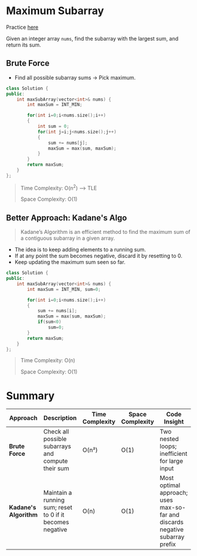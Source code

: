 # Maximum Subarray

Practice [here](https://leetcode.com/problems/maximum-subarray/description/)

Given an integer array `nums`, find the subarray with the largest sum, and return its sum.


## Brute Force
- Find all possible subarray sums -> Pick maximum.
  
```cpp
class Solution {
public:
    int maxSubArray(vector<int>& nums) {
        int maxSum = INT_MIN;

        for(int i=0;i<nums.size();i++)
        {
            int sum = 0;
            for(int j=i;j<nums.size();j++)
            {
                sum += nums[j];
                maxSum = max(sum, maxSum);
            }
        }
        return maxSum;
    }
};
```

> Time Complexity: O(n<sup>2</sup>) --> TLE
>
> Space Complexity: O(1)

## Better Approach: Kadane's Algo

> Kadane’s Algorithm is an efficient method to find the maximum sum of a contiguous subarray in a given array.

- The idea is to keep adding elements to a running sum.
- If at any point the sum becomes negative, discard it by resetting to 0.
- Keep updating the maximum sum seen so far.

```cpp
class Solution {
public:
    int maxSubArray(vector<int>& nums) {
        int maxSum = INT_MIN, sum=0;

        for(int i=0;i<nums.size();i++)
        {
            sum += nums[i];
            maxSum = max(sum, maxSum);
            if(sum<0)
                sum=0;
        }
        return maxSum;
    }
};
```

> Time Complexity: O(n)
>
> Space Complexity: O(1)

# Summary
| **Approach**           | **Description**                                           | **Time Complexity** | **Space Complexity** | **Code Insight**                                                             |
| ---------------------- | --------------------------------------------------------- | ------------------- | -------------------- | ---------------------------------------------------------------------------- |
| **Brute Force**        | Check all possible subarrays and compute their sum        | O(n²)               | O(1)                 | Two nested loops; inefficient for large input                                |
| **Kadane's Algorithm** | Maintain a running sum; reset to 0 if it becomes negative | O(n)                | O(1)                 | Most optimal approach; uses max-so-far and discards negative subarray prefix |
